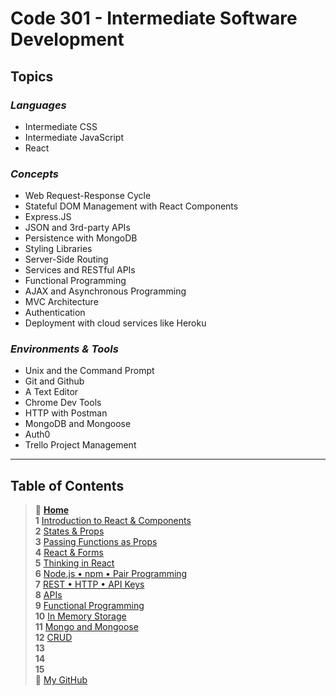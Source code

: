 # Code 301 - Intermediate Software Development

## **Topics**

### *Languages*

* Intermediate CSS
* Intermediate JavaScript
* React

### *Concepts*

* Web Request-Response Cycle
* Stateful DOM Management with React Components
* Express.JS
* JSON and 3rd-party APIs
* Persistence with MongoDB
* Styling Libraries
* Server-Side Routing
* Services and RESTful APIs
* Functional Programming
* AJAX and Asynchronous Programming
* MVC Architecture
* Authentication
* Deployment with cloud services like Heroku

### *Environments & Tools*

* Unix and the Command Prompt
* Git and Github
* A Text Editor
* Chrome Dev Tools
* HTTP with Postman
* MongoDB and Mongoose
* Auth0
* Trello Project Management

_____

## Table of Contents

> 🏡 [**Home**](https://mistidinzy.github.io/ReadingNotes/) <br>
> **1** [Introduction to React & Components](301/read01.md)<br>
> **2** [States & Props](301/read02.md)<br>
> **3** [Passing Functions as Props](301/read03.md)<br>
> **4** [React & Forms](301/read04.md)<br>
> **5** [Thinking in React](301/read05.md)<br>
> **6** [Node.js • npm • Pair Programming](301/read06.md)<br>
> **7** [REST • HTTP • API Keys](301/read07.md)<br>
> **8** [APIs](301/read08.md)<br>
> **9** [Functional Programming](301/read09.md)<br>
> **10** [In Memory Storage](301/read10.md)<br>
> **11** [Mongo and Mongoose](301/read11.md)<br>
> **12** [CRUD](301/read12.md)<br>
> **13** [](301/read13.md)<br>
> **14** [](301/read14.md)<br>
> **15** [](301/read15.md)<br>
> 🐙 [My GitHub](https://github.com/mistidinzy)
